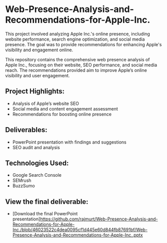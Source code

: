 # Web-Presence-Analysis-and-Recommendations-for-Apple-Inc.
This project involved analyzing Apple Inc.'s online presence, including website performance, search engine optimization, and social media presence. The goal was to provide recommendations for enhancing Apple's visibility and engagement online.

This repository contains the comprehensive web presence analysis of Apple Inc., focusing on their website, SEO performance, and social media reach. The recommendations provided aim to improve Apple’s online visibility and user engagement.

## Project Highlights:
- Analysis of Apple’s website SEO
- Social media and content engagement assessment
- Recommendations for boosting online presence

## Deliverables:
- PowerPoint presentation with findings and suggestions
- SEO audit and analysis

## Technologies Used:
- Google Search Console
- SEMrush
- BuzzSumo

## View the final deliverable:
- [Download the final PowerPoint presentation]https://github.com/rajmurt/Web-Presence-Analysis-and-Recommendations-for-Apple-Inc./blob/46023522c4dea0095cf1d445e60d844fb87691bf/Web-Presence-Analysis-and-Recommendations-for-Apple-Inc..pptx
